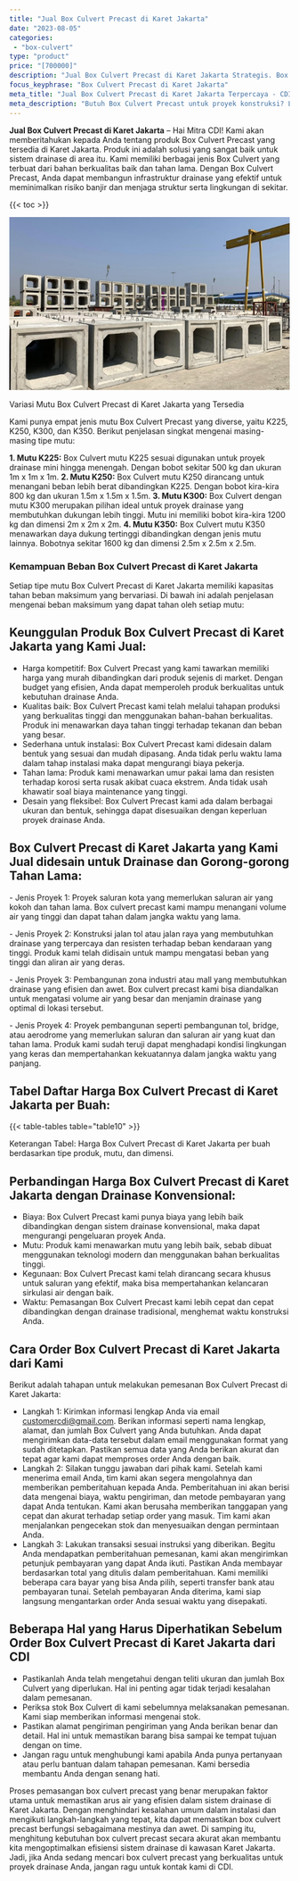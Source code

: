 ```yaml
---
title: "Jual Box Culvert Precast di Karet Jakarta"
date: "2023-08-05"
categories:
 - "box-culvert"
type: "product"
price: "[700000]"
description: "Jual Box Culvert Precast di Karet Jakarta Strategis. Box Culvert Precast profesional untuk kebutuhan konstruksi dengan performa optimal. Segera dapatkan informasi detail."
focus_keyphrase: "Box Culvert Precast di Karet Jakarta"
meta_title: "Jual Box Culvert Precast di Karet Jakarta Terpercaya - CDI"
meta_description: "Butuh Box Culvert Precast untuk proyek konstruksi? Layanan profesional kami siap membantu dengan kualitas premium. Segera hubungi kami."
---
```


**Jual Box Culvert Precast di Karet Jakarta** – Hai Mitra CDI! Kami akan memberitahukan kepada Anda tentang produk Box Culvert Precast yang tersedia di Karet Jakarta. Produk ini adalah solusi yang sangat baik untuk sistem drainase di area itu. Kami memiliki berbagai jenis Box Culvert yang terbuat dari bahan berkualitas baik dan tahan lama. Dengan Box Culvert Precast, Anda dapat membangun infrastruktur drainase yang efektif untuk meminimalkan risiko banjir dan menjaga struktur serta lingkungan di sekitar.

{{< toc >}}

![Jual Box Culvert Precast di Karet Jakarta](/images/box-culvert/box-culvert-15.jpg)

Variasi Mutu Box Culvert Precast di Karet Jakarta yang Tersedia

Kami punya empat jenis mutu Box Culvert Precast yang diverse, yaitu K225, K250, K300, dan K350. Berikut penjelasan singkat mengenai masing-masing tipe mutu:

**1\. Mutu K225:** Box Culvert mutu K225 sesuai digunakan untuk proyek drainase mini hingga menengah. Dengan bobot sekitar 500 kg dan ukuran 1m x 1m x 1m.
**2\. Mutu K250:** Box Culvert mutu K250 dirancang untuk menangani beban lebih berat dibandingkan K225. Dengan bobot kira-kira 800 kg dan ukuran 1.5m x 1.5m x 1.5m.
**3\. Mutu K300:** Box Culvert dengan mutu K300 merupakan pilihan ideal untuk proyek drainase yang membutuhkan dukungan lebih tinggi. Mutu ini memiliki bobot kira-kira 1200 kg dan dimensi 2m x 2m x 2m.
**4\. Mutu K350:** Box Culvert mutu K350 menawarkan daya dukung tertinggi dibandingkan dengan jenis mutu lainnya. Bobotnya sekitar 1600 kg dan dimensi 2.5m x 2.5m x 2.5m.

### Kemampuan Beban Box Culvert Precast di Karet Jakarta

Setiap tipe mutu Box Culvert Precast di Karet Jakarta memiliki kapasitas tahan beban maksimum yang bervariasi. Di bawah ini adalah penjelasan mengenai beban maksimum yang dapat tahan oleh setiap mutu: 

## Keunggulan Produk Box Culvert Precast di Karet Jakarta yang Kami Jual:

*   Harga kompetitif: Box Culvert Precast yang kami tawarkan memiliki harga yang murah dibandingkan dari produk sejenis di market. Dengan budget yang efisien, Anda dapat memperoleh produk berkualitas untuk kebutuhan drainase Anda.
*   Kualitas baik: Box Culvert Precast kami telah melalui tahapan produksi yang berkualitas tinggi dan menggunakan bahan-bahan berkualitas. Produk ini menawarkan daya tahan tinggi terhadap tekanan dan beban yang besar.
*   Sederhana untuk instalasi: Box Culvert Precast kami didesain dalam bentuk yang sesuai dan mudah dipasang. Anda tidak perlu waktu lama dalam tahap instalasi maka dapat mengurangi biaya pekerja.
*   Tahan lama: Produk kami menawarkan umur pakai lama dan resisten terhadap korosi serta rusak akibat cuaca ekstrem. Anda tidak usah khawatir soal biaya maintenance yang tinggi.
*   Desain yang fleksibel: Box Culvert Precast kami ada dalam berbagai ukuran dan bentuk, sehingga dapat disesuaikan dengan keperluan proyek drainase Anda.

## Box Culvert Precast di Karet Jakarta yang Kami Jual didesain untuk Drainase dan Gorong-gorong Tahan Lama:

\- Jenis Proyek 1: Proyek saluran kota yang memerlukan saluran air yang kokoh dan tahan lama. Box culvert precast kami mampu menangani volume air yang tinggi dan dapat tahan dalam jangka waktu yang lama.

\- Jenis Proyek 2: Konstruksi jalan tol atau jalan raya yang membutuhkan drainase yang terpercaya dan resisten terhadap beban kendaraan yang tinggi. Produk kami telah didisain untuk mampu mengatasi beban yang tinggi dan aliran air yang deras.

\- Jenis Proyek 3: Pembangunan zona industri atau mall yang membutuhkan drainase yang efisien dan awet. Box culvert precast kami bisa diandalkan untuk mengatasi volume air yang besar dan menjamin drainase yang optimal di lokasi tersebut.

\- Jenis Proyek 4: Proyek pembangunan seperti pembangunan tol, bridge, atau aerodrome yang memerlukan saluran dan saluran air yang kuat dan tahan lama. Produk kami sudah teruji dapat menghadapi kondisi lingkungan yang keras dan mempertahankan kekuatannya dalam jangka waktu yang panjang.

## Tabel Daftar Harga Box Culvert Precast di Karet Jakarta per Buah:

{{< table-tables table="table10" >}}

Keterangan Tabel: Harga Box Culvert Precast di Karet Jakarta per buah berdasarkan tipe produk, mutu, dan dimensi.

## Perbandingan Harga Box Culvert Precast di Karet Jakarta dengan Drainase Konvensional:

*   Biaya: Box Culvert Precast kami punya biaya yang lebih baik dibandingkan dengan sistem drainase konvensional, maka dapat mengurangi pengeluaran proyek Anda.
*   Mutu: Produk kami menawarkan mutu yang lebih baik, sebab dibuat menggunakan teknologi modern dan menggunakan bahan berkualitas tinggi.
*   Kegunaan: Box Culvert Precast kami telah dirancang secara khusus untuk saluran yang efektif, maka bisa mempertahankan kelancaran sirkulasi air dengan baik.
*   Waktu: Pemasangan Box Culvert Precast kami lebih cepat dan cepat dibandingkan dengan drainase tradisional, menghemat waktu konstruksi Anda.

## Cara Order Box Culvert Precast di Karet Jakarta dari Kami

Berikut adalah tahapan untuk melakukan pemesanan Box Culvert Precast di Karet Jakarta:

*   Langkah 1: Kirimkan informasi lengkap Anda via email customercdi@gmail.com. Berikan informasi seperti nama lengkap, alamat, dan jumlah Box Culvert yang Anda butuhkan.
Anda dapat mengirimkan data-data tersebut dalam email menggunakan format yang sudah ditetapkan. Pastikan semua data yang Anda berikan akurat dan tepat agar kami dapat memproses order Anda dengan baik.
*   Langkah 2: Silakan tunggu jawaban dari pihak kami. Setelah kami menerima email Anda, tim kami akan segera mengolahnya dan memberikan pemberitahuan kepada Anda. Pemberitahuan ini akan berisi data mengenai biaya, waktu pengiriman, dan metode pembayaran yang dapat Anda tentukan.
Kami akan berusaha memberikan tanggapan yang cepat dan akurat terhadap setiap order yang masuk. Tim kami akan menjalankan pengecekan stok dan menyesuaikan dengan permintaan Anda.
*   Langkah 3: Lakukan transaksi sesuai instruksi yang diberikan. Begitu Anda mendapatkan pemberitahuan pemesanan, kami akan mengirimkan petunjuk pembayaran yang dapat Anda ikuti. Pastikan Anda membayar berdasarkan total yang ditulis dalam pemberitahuan.
Kami memiliki beberapa cara bayar yang bisa Anda pilih, seperti transfer bank atau pembayaran tunai. Setelah pembayaran Anda diterima, kami siap langsung mengantarkan order Anda sesuai waktu yang disepakati.

## Beberapa Hal yang Harus Diperhatikan Sebelum Order Box Culvert Precast di Karet Jakarta dari CDI

*   Pastikanlah Anda telah mengetahui dengan teliti ukuran dan jumlah Box Culvert yang diperlukan. Hal ini penting agar tidak terjadi kesalahan dalam pemesanan.
*   Periksa stok Box Culvert di kami sebelumnya melaksanakan pemesanan. Kami siap memberikan informasi mengenai stok.
*   Pastikan alamat pengiriman pengiriman yang Anda berikan benar dan detail. Hal ini untuk memastikan barang bisa sampai ke tempat tujuan dengan on time.
*   Jangan ragu untuk menghubungi kami apabila Anda punya pertanyaan atau perlu bantuan dalam tahapan pemesanan. Kami bersedia membantu Anda dengan senang hati.

Proses pemasangan box culvert precast yang benar merupakan faktor utama untuk memastikan arus air yang efisien dalam sistem drainase di Karet Jakarta. Dengan menghindari kesalahan umum dalam instalasi dan mengikuti langkah-langkah yang tepat, kita dapat memastikan box culvert precast berfungsi sebagaimana mestinya dan awet. Di samping itu, menghitung kebutuhan box culvert precast secara akurat akan membantu kita mengoptimalkan efisiensi sistem drainase di kawasan Karet Jakarta. Jadi, jika Anda sedang mencari box culvert precast yang berkualitas untuk proyek drainase Anda, jangan ragu untuk kontak kami di CDI.